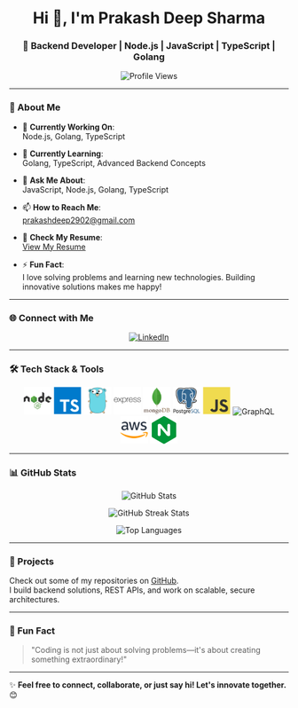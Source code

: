 <h1 align="center">Hi 👋, I'm Prakash Deep Sharma</h1>
<h3 align="center">🚀 Backend Developer | Node.js | JavaScript | TypeScript | Golang</h3>

<p align="center">
  <img src="https://komarev.com/ghpvc/?username=prakashdeep2902&label=Profile%20Views&color=0e75b6&style=flat" alt="Profile Views" />
</p>

---

### 🌟 About Me
- 🔭 **Currently Working On**:  
  Node.js, Golang, TypeScript  

- 🌱 **Currently Learning**:  
  Golang, TypeScript, Advanced Backend Concepts  

- 💬 **Ask Me About**:  
  JavaScript, Node.js, Golang, TypeScript  

- 📫 **How to Reach Me**:  
  [prakashdeep2902@gmail.com](mailto:prakashdeep2902@gmail.com)  

- 📄 **Check My Resume**:  
  [View My Resume](https://drive.google.com/file/d/11vGP0i6WVmWt87pU8mxCaAc9qHBveTaj/view?usp=sharing)  

- ⚡ **Fun Fact**:  
  I love solving problems and learning new technologies. Building innovative solutions makes me happy!  

---

### 🌐 Connect with Me
<p align="center">
  <a href="https://linkedin.com/in/pkdeep" target="_blank">
    <img src="https://img.shields.io/badge/LinkedIn-blue?style=for-the-badge&logo=linkedin&logoColor=white" alt="LinkedIn" />
  </a>
</p>

---

### 🛠️ Tech Stack & Tools
<p align="center">
  <img src="https://raw.githubusercontent.com/devicons/devicon/master/icons/nodejs/nodejs-original-wordmark.svg" alt="Node.js" width="50" height="50"/>
  <img src="https://raw.githubusercontent.com/devicons/devicon/master/icons/typescript/typescript-original.svg" alt="TypeScript" width="50" height="50"/>
  <img src="https://raw.githubusercontent.com/devicons/devicon/master/icons/go/go-original.svg" alt="Golang" width="50" height="50"/>
  <img src="https://raw.githubusercontent.com/devicons/devicon/master/icons/express/express-original-wordmark.svg" alt="Express.js" width="50" height="50"/>
  <img src="https://raw.githubusercontent.com/devicons/devicon/master/icons/mongodb/mongodb-original-wordmark.svg" alt="MongoDB" width="50" height="50"/>
  <img src="https://raw.githubusercontent.com/devicons/devicon/master/icons/postgresql/postgresql-original-wordmark.svg" alt="PostgreSQL" width="50" height="50"/>
  <img src="https://raw.githubusercontent.com/devicons/devicon/master/icons/javascript/javascript-original.svg" alt="JavaScript" width="50" height="50"/>
  <img src="https://www.vectorlogo.zone/logos/graphql/graphql-icon.svg" alt="GraphQL" width="50" height="50"/>
  <img src="https://raw.githubusercontent.com/devicons/devicon/master/icons/amazonwebservices/amazonwebservices-original-wordmark.svg" alt="AWS" width="50" height="50"/>
  <img src="https://raw.githubusercontent.com/devicons/devicon/master/icons/nginx/nginx-original.svg" alt="NGINX" width="50" height="50"/>
</p>

---

### 📊 GitHub Stats
<p align="center">
  <img src="https://github-readme-stats.vercel.app/api?username=prakashdeep2902&show_icons=true&theme=radical" alt="GitHub Stats" />
</p>
<p align="center">
  <img src="https://github-readme-streak-stats.herokuapp.com/?user=prakashdeep2902&theme=radical" alt="GitHub Streak Stats" />
</p>
<p align="center">
  <img src="https://github-readme-stats.vercel.app/api/top-langs/?username=prakashdeep2902&layout=compact&theme=radical" alt="Top Languages" />
</p>

---

### 📁 Projects
Check out some of my repositories on [GitHub](https://github.com/prakashdeep2902).  
I build backend solutions, REST APIs, and work on scalable, secure architectures.

---

### 🎨 Fun Fact
> "Coding is not just about solving problems—it's about creating something extraordinary!"

---

✨ **Feel free to connect, collaborate, or just say hi! Let's innovate together.** 😊
